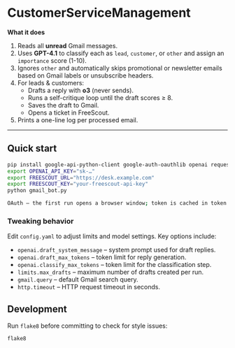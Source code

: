 # CustomerServiceManagement

**What it does**

1. Reads all **unread** Gmail messages.
2. Uses **GPT-4.1** to classify each as `lead`, `customer`, or `other` and assign an `importance` score (1-10).
3. Ignores `other` and automatically skips promotional or newsletter emails
   based on Gmail labels or unsubscribe headers.
4. For leads & customers:
   * Drafts a reply with **o3** (never sends).
   * Runs a self-critique loop until the draft scores ≥ 8.
   * Saves the draft to Gmail.
   * Opens a ticket in FreeScout.
5. Prints a one-line log per processed email.

---

## Quick start

```bash
pip install google-api-python-client google-auth-oauthlib openai requests
export OPENAI_API_KEY="sk-…"
export FREESCOUT_URL="https://desk.example.com"
export FREESCOUT_KEY="your-freescout-api-key"
python gmail_bot.py

OAuth – the first run opens a browser window; token is cached in token.pickle.
```

### Tweaking behavior

Edit `config.yaml` to adjust limits and model settings. Key options include:

- `openai.draft_system_message` – system prompt used for draft replies.
- `openai.draft_max_tokens` – token limit for reply generation.
- `openai.classify_max_tokens` – token limit for the classification step.
- `limits.max_drafts` – maximum number of drafts created per run.
- `gmail.query` – default Gmail search query.
- `http.timeout` – HTTP request timeout in seconds.

## Development

Run `flake8` before committing to check for style issues:

```bash
flake8
```
